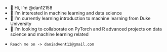 - 👋 Hi, I’m @dan12158
- 👀 I’m interested in machine learning and data science
- 🌱 I’m currently learning introduction to machine learning from Duke University
- 💞️ I’m looking to collaborate on PyTorch and R advanced projects on data science and machine learning related
-     Reach me on -> daniadvent12@gmail.com 

<!---
dan12158/dan12158 is a ✨ special ✨ repository because its `README.md` (this file) appears on your GitHub profile.
You can click the Preview link to take a look at your changes.
--->

